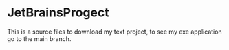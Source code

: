 # JetBrainsProgect

This is a source files to download my text project, to see my exe application go to the main branch.

